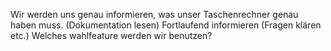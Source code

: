 Wir werden uns genau informieren, was unser Taschenrechner genau haben muss. (Dokumentation lesen)
Fortlaufend informieren (Fragen klären etc.)
Welches wahlfeature werden wir benutzen?
